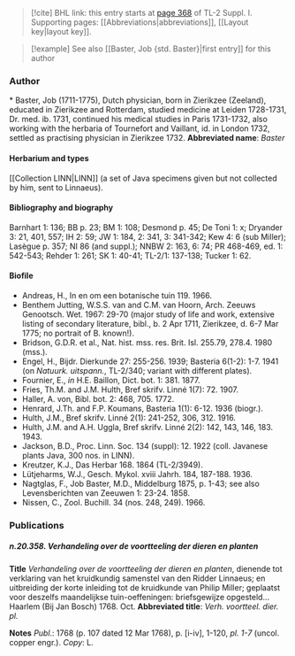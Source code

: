 > [!cite] BHL link: this entry starts at [page 368](https://www.biodiversitylibrary.org/page/33265095) of TL-2 Suppl. I.
> Supporting pages: [[Abbreviations|abbreviations]], [[Layout key|layout key]].

> [!example] See also [[Baster, Job {std. Baster}|first entry]] for this author

### Author

\* Baster, Job (1711-1775), Dutch physician, born in Zierikzee (Zeeland), educated in Zierikzee and Rotterdam, studied medicine at Leiden 1728-1731, Dr. med. ib. 1731, continued his medical studies in Paris 1731-1732, also working with the herbaria of Tournefort and Vaillant, id. in London 1732, settled as practising physician in Zierikzee 1732. 
**Abbreviated name**: *Baster*

#### Herbarium and types

[[Collection LINN|LINN]] (a set of Java specimens given but not collected by him, sent to Linnaeus).

#### Bibliography and biography

Barnhart 1: 136; BB p. 23; BM 1: 108; Desmond p. 45; De Toni 1: x; Dryander 3: 21, 401, 557; IH 2: 59; JW 1: 184, 2: 341, 3: 341-342; Kew 4: 6 (sub Miller); Lasègue p. 357; NI 86 (and suppl.); NNBW 2: 163, 6: 74; PR 468-469, ed. 1: 542-543; Rehder 1: 261; SK 1: 40-41; TL-2/1: 137-138; Tucker 1: 62.

#### Biofile

- Andreas, H., In en om een botanische tuin 119. 1966.
- Benthem Jutting, W.S.S. van and C.M. van Hoorn, Arch. Zeeuws Genootsch. Wet. 1967: 29-70 (major study of life and work, extensive listing of secondary literature, bibl., b. 2 Apr 1711, Zierikzee, d. 6-7 Mar 1775; no portrait of B. known!).
- Bridson, G.D.R. et al., Nat. hist. mss. res. Brit. Isl. 255.79, 278.4. 1980 (mss.).
- Engel, H., Bijdr. Dierkunde 27: 255-256. 1939; Basteria 6(1-2): 1-7. 1941 (on *Natuurk. uitspann.*, TL-2/340; variant with different plates).
- Fournier, E., *in* H.E. Baillon, Dict. bot. 1: 381. 1877.
- Fries, Th.M. and J.M. Hulth, Bref skrifv. Linné 1(7): 72. 1907.
- Haller, A. von, Bibl. bot. 2: 468, 705. 1772.
- Henrard, J.Th. and F.P. Koumans, Basteria 1(1): 6-12. 1936 (biogr.).
- Hulth, J.M., Bref skrifv. Linné 2(1): 241-252, 306, 312. 1916.
- Hulth, J.M. and A.H. Uggla, Bref skrifv. Linné 2(2): 142, 143, 146, 183. 1943.
- Jackson, B.D., Proc. Linn. Soc. 134 (suppl): 12. 1922 (coll. Javanese plants Java, 300 nos. in LINN).
- Kreutzer, K.J., Das Herbar 168. 1864 (TL-2/3949).
- Lütjeharms, W.J., Gesch. Mykol. xviii Jahrh. 184, 187-188. 1936.
- Nagtglas, F., Job Baster, M.D., Middelburg 1875, p. 1-43; see also Levensberichten van Zeeuwen 1: 23-24. 1858.
- Nissen, C., Zool. Buchill. 34 (nos. 248, 249). 1966.

### Publications

##### n.20.358. Verhandeling over de voortteeling der dieren en planten

**Title**
*Verhandeling over de voortteeling der dieren en planten*, dienende tot verklaring van het kruidkundig samenstel van den Ridder Linnaeus; en uitbreiding der korte inleiding tot de kruidkunde van Philip Miller; geplaatst voor deszelfs maandelijkse tuin-oeffeningen: briefsgewijze opgesteld... Haarlem (Bij Jan Bosch) 1768. Oct.
**Abbreviated title**: *Verh. voortteel. dier. pl.*

**Notes**
*Publ*.: 1768 (p. 107 dated 12 Mar 1768), p. \[i-iv\], 1-120, *pl. 1-7* (uncol. copper engr.). *Copy*: L.

